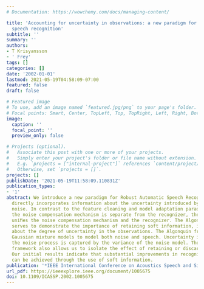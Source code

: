 ```yaml
---
# Documentation: https://wowchemy.com/docs/managing-content/

title: 'Accounting for uncertainty in observations: a new paradigm for robust automatic
  speech recognition'
subtitle: ''
summary: ''
authors:
- T Krisyansson
- ' Frey'
tags: []
categories: []
date: '2002-01-01'
lastmod: 2021-05-19T04:58:09-07:00
featured: false
draft: false

# Featured image
# To use, add an image named `featured.jpg/png` to your page's folder.
# Focal points: Smart, Center, TopLeft, Top, TopRight, Left, Right, BottomLeft, Bottom, BottomRight.
image:
  caption: ''
  focal_point: ''
  preview_only: false

# Projects (optional).
#   Associate this post with one or more of your projects.
#   Simply enter your project's folder or file name without extension.
#   E.g. `projects = ["internal-project"]` references `content/project/deep-learning/index.md`.
#   Otherwise, set `projects = []`.
projects: []
publishDate: '2021-05-19T11:58:09.110831Z'
publication_types:
- '1'
abstract: We introduce a new paradigm for Robust Automatic Speech Recognition that
  directly incorporates information about the uncertainty introduced by environmental
  noise. In contrast to the feature cleaning and model adaptation paradigms, where
  the noise compensation mechanism is separate from the recognizer, the new paradigm
  uniﬁes the noise compensation mechanism and the recognizer. The Algonquin framework
  serves to demonstrate the importance of retaining soft information, i.e. information
  about the degree of uncertainty in the observations. The Algonquin framework employs
  Gaussian mixture models to model both noise and speech. Uncertainty introduced by
  the noise process is captured by the variance of the noise model. The Algonquin
  framework also allows us to isolate the effect of retaining or discarding soft information.
  Our initial results indicate that substantial improvements in recognition rates
  can be achieved through the use of soft information.
publication: '*IEEE International Conference on Acoustics Speech and Signal Processing*'
url_pdf: https://ieeexplore.ieee.org/document/1005675
doi: 10.1109/ICASSP.2002.1005675
---
```

